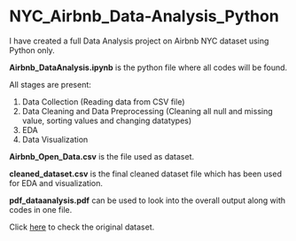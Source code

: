 # NYC_Airbnb_Data-Analysis_Python

I have created a full Data Analysis project on Airbnb NYC dataset using Python only.

**Airbnb_DataAnalysis.ipynb** is the python file where all codes will be found. 

All stages are present: 
1. Data Collection (Reading data from CSV file)
2. Data Cleaning and Data Preprocessing (Cleaning all null and missing value, sorting values and changing datatypes)
3. EDA 
4. Data Visualization

**Airbnb_Open_Data.csv** is the file used as dataset.

**cleaned_dataset.csv** is the final cleaned dataset file which has been used for EDA and visualization.

**pdf_dataanalysis.pdf** can be used to look into the overall output along with codes in one file.

Click [here](https://www.kaggle.com/datasets/arianazmoudeh/airbnbopendata) to check the original dataset.

